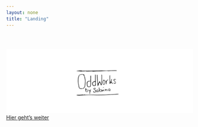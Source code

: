 ```yaml
---
layout: none
title: "Landing"
---
```


<link rel="stylesheet" href="{{ '/assets/css/style.css' | relative_url }}">

<header class=".lp-header"></header>

<main class=".lp-main">
  <img src="assets/images/odd-logo-header.gif" alt="OddWorks Logo Animation" class=".lp-main img">
  <a href="/index.html" class=".lp-button" class=".lp-button:hover">Hier geht’s weiter</a>
</main>

<footer class=".lp-footer"></footer>